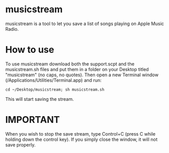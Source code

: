 # musicstream
musicstream is a tool to let you save a list of songs playing on Apple Music Radio.
# How to use
To use musicstream download both the support.scpt and the musicstream.sh files and put them in a folder on your Desktop titled "musicstream" (no caps, no quotes). Then open a new Terminal window (/Applications/Utilities/Terminal.app) and run:

    cd ~/Desktop/musicstream; sh musicstream.sh

This will start saving the stream. 
# IMPORTANT
When you wish to stop the save stream, type Control+C (press C while holding down the control key). If you simply close the window, it will not save properly.
